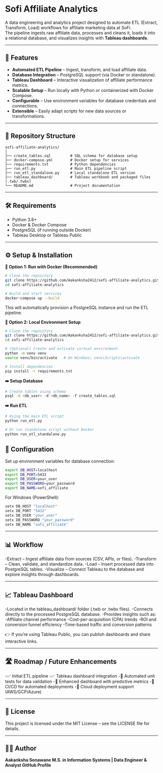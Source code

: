 # Sofi Affiliate Analytics

A data engineering and analytics project designed to automate ETL (Extract, Transform, Load) workflows for affiliate marketing data at SoFi.  
The pipeline ingests raw affiliate data, processes and cleans it, loads it into a relational database, and visualizes insights with **Tableau dashboards**.

---

## 🚀 Features
- **Automated ETL Pipeline** – Ingest, transform, and load affiliate data.
- **Database Integration** – PostgreSQL support (via Docker or standalone).
- **Tableau Dashboard** – Interactive visualization of affiliate performance metrics.
- **Scalable Setup** – Run locally with Python or containerized with Docker Compose.
- **Configurable** – Use environment variables for database credentials and connections.
- **Extensible** – Easily adapt scripts for new data sources or transformations.

---

## 📂 Repository Structure
```plaintext
sofi-affiliate-analytics/
│
├── create_tables.sql         # SQL schema for database setup
├── docker-compose.yml        # Docker setup for services
├── requirements.txt          # Python dependencies
├── run_etl.py                # Main ETL pipeline script
├── run_etl_standalone.py     # Local standalone ETL version
├── tableau_dashboard/        # Tableau workbook and packaged files (.twb/.twbx)
└── README.md                 # Project documentation
```
---

## 🛠️ Requirements
- Python 3.8+
- Docker & Docker Compose
- PostgreSQL (if running outside Docker)
- Tableau Desktop or Tableau Public

---

## ⚙️ Setup & Installation
 **🔹 Option 1: Run with Docker (Recommended)**
 
``` bash
# Clone the repository
git clone https://github.com/Aakanksha2412/sofi-affiliate-analytics.git
cd sofi-affiliate-analytics

# Build and start services
docker-compose up --build

```

This will automatically provision a PostgreSQL instance and run the ETL pipeline.

**🔹 Option 2: Local Environment Setup**

``` bash
# Clone the repository
git clone https://github.com/Aakanksha2412/sofi-affiliate-analytics.git
cd sofi-affiliate-analytics

# (Optional) Create and activate virtual environment
python -m venv venv
source venv/bin/activate   # On Windows: venv\Scripts\activate

# Install dependencies
pip install -r requirements.txt

```
**➡️ Setup Database**

``` bash
# Create tables using schema
psql -U <db_user> -d <db_name> -f create_tables.sql

```
**➡️ Run ETL**

``` bash
# Using the main ETL script
python run_etl.py

# Or run standalone script without Docker
python run_etl_standalone.py

```

## 🔧 Configuration
Set up environment variables for database connection:

``` bash
export DB_HOST=localhost
export DB_PORT=5432
export DB_USER=your_user
export DB_PASSWORD=your_password
export DB_NAME=sofi_affiliate

```

For Windows (PowerShell):

``` bash
setx DB_HOST "localhost"
setx DB_PORT "5432"
setx DB_USER "your_user"
setx DB_PASSWORD "your_password"
setx DB_NAME "sofi_affiliate"

```
---
## 📊 Workflow

-Extract – Ingest affiliate data from sources (CSV, APIs, or files).
-Transform – Clean, validate, and standardize data.
-Load – Insert processed data into PostgreSQL tables.
-Visualize – Connect Tableau to the database and explore insights through dashboards.

---

## 📈 Tableau Dashboard

-Located in the tableau_dashboard/ folder (.twb or .twbx files).
-Connects directly to the processed PostgreSQL database.
-Provides insights such as:
   -Affiliate channel performance
   -Cost-per-acquisition (CPA) trends
   -ROI and conversion funnel efficiency
   -Time-based traffic and conversion patterns

👉 If you’re using Tableau Public, you can publish dashboards and share interactive links.

---

## 🛣️ Roadmap / Future Enhancements

-✅ Initial ETL pipeline
-✅ Tableau dashboard integration
-🔲 Automated unit tests for data validation
-🔲 Enhanced dashboard with predictive metrics
-🔲 CI/CD for automated deployments
-🔲 Cloud deployment support (AWS/GCP/Azure)

---

## 📄 License

This project is licensed under the MIT License – see the LICENSE file for details.

---
## 👩‍💻 Author

**Aakanksha Sonawane
M.S. in Information Systems | Data Engineer & Analyst GitHub Profile**
